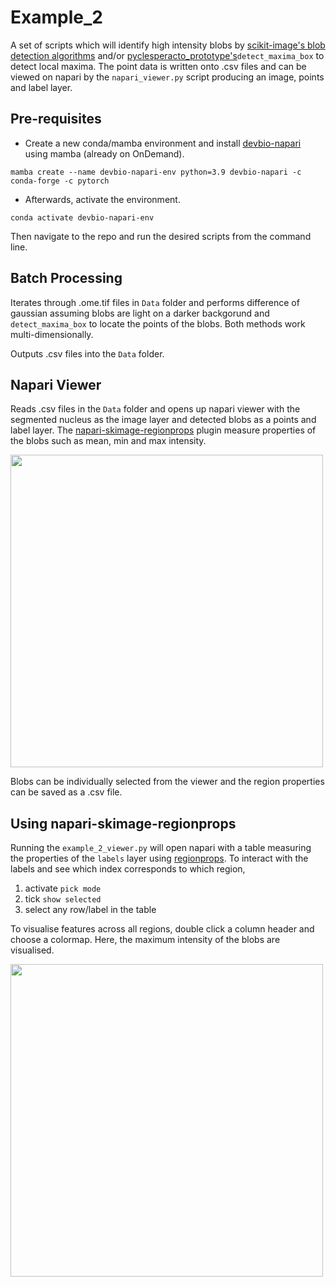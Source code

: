 # Example_2

A set of scripts which will identify high intensity blobs by [scikit-image's blob detection algorithms](https://scikit-image.org/docs/stable/auto_examples/features_detection/plot_blob.html) and/or [pyclesperacto_prototype's](https://github.com/clEsperanto/pyclesperanto_prototype/tree/master)`detect_maxima_box` to detect local maxima. The point data is written onto .csv files and can be viewed on napari by the `napari_viewer.py` script producing an image, points and label layer.

## Pre-requisites
- Create a new conda/mamba environment and install [devbio-napari](https://github.com/haesleinhuepf/devbio-napari#installation) using mamba (already on OnDemand).
```
mamba create --name devbio-napari-env python=3.9 devbio-napari -c conda-forge -c pytorch
```

- Afterwards, activate the environment.
```
conda activate devbio-napari-env
```

Then navigate to the repo and run the desired scripts from the command line.

## Batch Processing
Iterates through .ome.tif files in `Data` folder and performs difference of gaussian assuming blobs are light on a darker backgorund and `detect_maxima_box` to locate the points of the blobs. Both methods work multi-dimensionally. 

Outputs .csv files into the `Data` folder.

## Napari Viewer
Reads .csv files in the `Data` folder and opens up napari viewer with the segmented nucleus as the image layer and detected blobs as a points and label layer. The [napari-skimage-regionprops](https://github.com/haesleinhuepf/napari-skimage-regionprops/tree/master) plugin measure properties of the blobs such as mean, min and max intensity. 


<img src="./images/regionprops.png" width="500">

Blobs can be individually selected from the viewer and the region properties can be saved as a .csv file.

## Using napari-skimage-regionprops
Running the `example_2_viewer.py` will open napari with a table measuring the properties of the `labels` layer using [regionprops](https://github.com/haesleinhuepf/napari-skimage-regionprops/tree/master). To interact with the labels and see which index corresponds to which region, 
1. activate `pick mode`
2. tick `show selected`
3. select any row/label in the table

To visualise features across all regions, double click a column header and choose a colormap. Here, the maximum intensity of the blobs are visualised.

<img src="./images/intensity.png" width="500">

